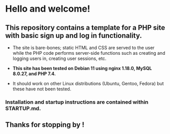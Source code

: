 # Hello and welcome!

## This repository contains a template for a PHP site with basic sign up and log in functionality.

- The site is bare-bones; static HTML and CSS are served to the user while the PHP code performs
server-side functions such as creating and logging users in, creating user sessions, etc.

- **This site has been tested on Debian 11 using nginx 1.18.0, MySQL 8.0.27, and PHP 7.4.**
- It should work on other Linux distributions (Ubuntu, Gentoo, Fedora) but these have not been tested.

### Installation and startup instructions are contained within STARTUP.md.

## Thanks for stopping by !